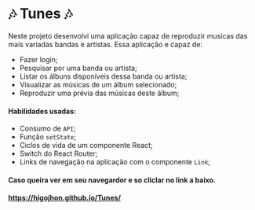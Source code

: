 # :notes: Tunes :notes:

Neste projeto desenvolvi uma aplicação capaz de reproduzir musicas das mais variadas bandas e artistas. Essa aplicação e capaz de:

* Fazer login;
* Pesquisar por uma banda ou artista;
* Listar os álbuns disponíveis dessa banda ou artista;
* Visualizar as músicas de um álbum selecionado;
* Reproduzir uma prévia das músicas deste álbum;

#### Habilidades usadas:

* Consumo de `API`;
* Função `setState`;
* Ciclos de vida de um componente React;
* Switch do React Router;
* Links de navegação na aplicação com o componente `Link`;

#### Caso queira ver em seu navegardor e so cliclar no link a baixo.
#### https://higojhon.github.io/Tunes/
